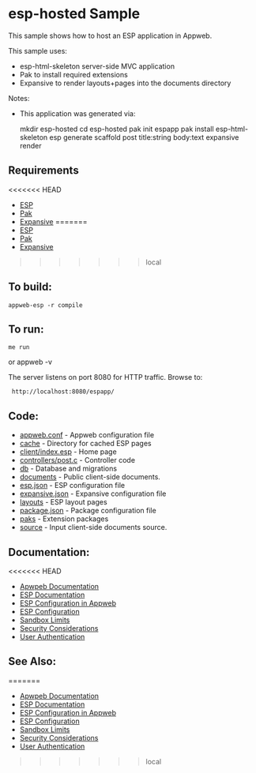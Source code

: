esp-hosted Sample
===

This sample shows how to host an ESP application in Appweb.

This sample uses:

* esp-html-skeleton server-side MVC application
* Pak to install required extensions
* Expansive to render layouts+pages into the documents directory

Notes:
* This application was generated via:

    mkdir esp-hosted
    cd esp-hosted
    pak init espapp
    pak install esp-html-skeleton
    esp generate scaffold post title:string body:text
    expansive render

Requirements
---
<<<<<<< HEAD
* [ESP](https://embedthis.com/esp/download.html)
* [Pak](https://embedthis.com/pak/download.html)
* [Expansive](https://embedthis.com/expansive/download.html)
=======
* [ESP](https://www.embedthis.com/esp/download.html)
* [Pak](https://www.embedthis.com/pak/download.html)
* [Expansive](https://www.embedthis.com/expansive/download.html)
>>>>>>> local

To build:
---
    appweb-esp -r compile

To run:
---
    me run 

or
    appweb -v

The server listens on port 8080 for HTTP traffic. Browse to: 
 
     http://localhost:8080/espapp/

Code:
---
* [appweb.conf](appweb.conf) - Appweb configuration file
* [cache](cache) - Directory for cached ESP pages
* [client/index.esp](client/index.esp) - Home page
* [controllers/post.c](controllers/post.c) - Controller code
* [db](db) - Database and migrations
* [documents](documents) - Public client-side documents. 
* [esp.json](esp.json) - ESP configuration file
* [expansive.json](eexpansive.json) - Expansive configuration file
* [layouts](layouts) - ESP layout pages
* [package.json](package.json) - Package configuration file
* [paks](paks) - Extension packages
* [source](source) - Input client-side documents source. 

Documentation:
---
<<<<<<< HEAD
* [Apwpeb Documentation](https://embedthis.com/appweb/doc/index.html)
* [ESP Documentation](https://embedthis.com/esp/doc/index.html)
* [ESP Configuration in Appweb](https://embedthis.com/appweb/doc/users/dir/esp.html)
* [ESP Configuration](https://embedthis.com/esp/doc/users/config.html)
* [Sandbox Limits](https://embedthis.com/appweb/doc/users/dir/sandbox.html)
* [Security Considerations](https://embedthis.com/appweb/doc/users/security.html)
* [User Authentication](https://embedthis.com/appweb/doc/users/authentication.html)

See Also:
---
=======
* [Apwpeb Documentation](https://www.embedthis.com/appweb/doc/index.html)
* [ESP Documentation](https://www.embedthis.com/esp/doc/index.html)
* [ESP Configuration in Appweb](https://www.embedthis.com/appweb/doc/users/dir/esp.html)
* [ESP Configuration](https://www.embedthis.com/esp/doc/users/config.html)
* [Sandbox Limits](https://www.embedthis.com/appweb/doc/users/dir/sandbox.html)
* [Security Considerations](https://www.embedthis.com/appweb/doc/users/security.html)
* [User Authentication](https://www.embedthis.com/appweb/doc/users/authentication.html)
>>>>>>> local
